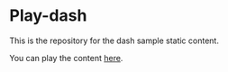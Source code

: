 # Play-dash
This is the repository for the dash sample static content.

You can play the content [here](https://cdn.rawgit.com/mediagoom/Play/v0.0.3/index.html?src=https://cdn.rawgit.com/mediagoom/Play-dash/v0.0.2/bbb01).
